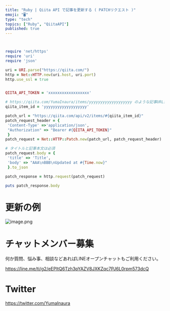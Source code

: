 ```yaml
---
title: "Ruby | Qiita API で記事を更新する ( PATCHリクエスト )"
emoji: "🖥"
type: "tech"
topics: ["Ruby", "QiitaAPI"]
published: true
---
```




```rb


require 'net/https'
require 'uri'
require 'json'

uri = URI.parse("https://qiita.com/")
http = Net::HTTP.new(uri.host, uri.port)
http.use_ssl = true


QIITA_API_TOKEN = 'xxxxxxxxxxxxxxxxxx'

# https://qiita.com/YumaInaura/items/yyyyyyyyyyyyyyyyyyy のような記事URLから id が分かる
qiita_item_id = 'yyyyyyyyyyyyyyyyyyy'

patch_url = "https://qiita.com/api/v2/items/#{qiita_item_id}"
patch_request_header = {
 'Content-Type' =>'application/json',
 "Authorization" => "Bearer #{QIITA_API_TOKEN}"
 }
patch_request = Net::HTTP::Patch.new(patch_url, patch_request_header)

# タイトルと記事本文は必須
patch_request.body = {
 'title' => 'Title',
 'body' => "AAA\nBBB\nUpdated at #{Time.now}"
 }.to_json

patch_response = http.request(patch_request)

puts patch_response.body

```

# 更新の例

![image.png](https://qiita-image-store.s3.ap-northeast-1.amazonaws.com/0/89618/ccca355b-2d98-993e-b9f9-79bf80c8d75e.png)










<!-- Update From Qiita API -->

# チャットメンバー募集


何か質問、悩み事、相談などあればLINEオープンチャットもご利用ください。

https://line.me/ti/g2/eEPltQ6Tzh3pYAZV8JXKZqc7PJ6L0rpm573dcQ





# Twitter


https://twitter.com/YumaInaura


<!-- Update From Qiita API -->


